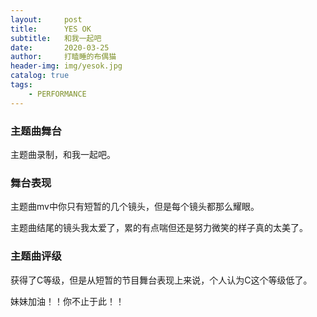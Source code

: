 ```yaml
---
layout:     post
title:      YES OK
subtitle:   和我一起吧
date:       2020-03-25
author:     打瞌睡的布偶猫
header-img: img/yesok.jpg
catalog: true
tags:
    - PERFORMANCE
---
```


### 主题曲舞台
主题曲录制，和我一起吧。

### 舞台表现
主题曲mv中你只有短暂的几个镜头，但是每个镜头都那么耀眼。

主题曲结尾的镜头我太爱了，累的有点喘但还是努力微笑的样子真的太美了。

### 主题曲评级
获得了C等级，但是从短暂的节目舞台表现上来说，个人认为C这个等级低了。

妹妹加油！！你不止于此！！